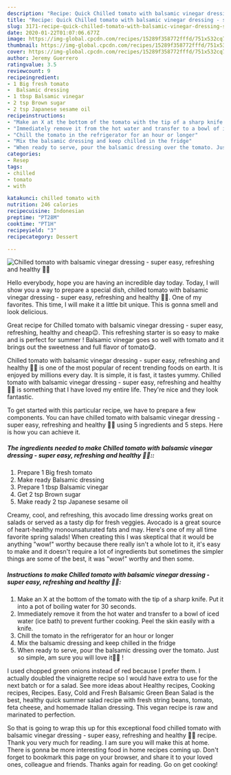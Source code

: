 ```yaml
---
description: "Recipe: Quick Chilled tomato with balsamic vinegar dressing - super easy, refreshing and healthy 🍅😋"
title: "Recipe: Quick Chilled tomato with balsamic vinegar dressing - super easy, refreshing and healthy 🍅😋"
slug: 3171-recipe-quick-chilled-tomato-with-balsamic-vinegar-dressing-super-easy-refreshing-and-healthy
date: 2020-01-22T01:07:06.677Z
image: https://img-global.cpcdn.com/recipes/15289f358772fffd/751x532cq70/chilled-tomato-with-balsamic-vinegar-dressing-super-easy-refreshing-and-healthy-🍅😋-recipe-main-photo.jpg
thumbnail: https://img-global.cpcdn.com/recipes/15289f358772fffd/751x532cq70/chilled-tomato-with-balsamic-vinegar-dressing-super-easy-refreshing-and-healthy-🍅😋-recipe-main-photo.jpg
cover: https://img-global.cpcdn.com/recipes/15289f358772fffd/751x532cq70/chilled-tomato-with-balsamic-vinegar-dressing-super-easy-refreshing-and-healthy-🍅😋-recipe-main-photo.jpg
author: Jeremy Guerrero
ratingvalue: 3.5
reviewcount: 9
recipeingredient:
- 1 Big fresh tomato
-  Balsamic dressing
- 1 tbsp Balsamic vinegar
- 2 tsp Brown sugar
- 2 tsp Japanese sesame oil
recipeinstructions:
- "Make an X at the bottom of the tomato with the tip of a sharp knife. Put it into a pot of boiling water for 30 seconds."
- "Immediately remove it from the hot water and transfer to a bowl of iced water (ice bath) to prevent further cooking. Peel the skin easily with a knife."
- "Chill the tomato in the refrigerator for an hour or longer"
- "Mix the balsamic dressing and keep chilled in the fridge"
- "When ready to serve, pour the balsamic dressing over the tomato. Just so simple, am sure you will love it🍅😋 !"
categories:
- Resep
tags:
- chilled
- tomato
- with

katakunci: chilled tomato with
nutrition: 246 calories
recipecuisine: Indonesian
preptime: "PT28M"
cooktime: "PT1H"
recipeyield: "3"
recipecategory: Dessert

---
```



![Chilled tomato with balsamic vinegar dressing - super easy, refreshing and healthy 🍅😋](https://img-global.cpcdn.com/recipes/15289f358772fffd/751x532cq70/chilled-tomato-with-balsamic-vinegar-dressing-super-easy-refreshing-and-healthy-🍅😋-recipe-main-photo.jpg)

Hello everybody, hope you are having an incredible day today. Today, I will show you a way to prepare a special dish, chilled tomato with balsamic vinegar dressing - super easy, refreshing and healthy 🍅😋. One of my favorites. This time, I will make it a little bit unique. This is gonna smell and look delicious.

Great recipe for Chilled tomato with balsamic vinegar dressing - super easy, refreshing, healthy and cheap😉. This refreshing starter is so easy to make and is perfect for summer ! Balsamic vinegar goes so well with tomato and it brings out the sweetness and full flavor of tomato😋.

Chilled tomato with balsamic vinegar dressing - super easy, refreshing and healthy 🍅😋 is one of the most popular of recent trending foods on earth. It is enjoyed by millions every day. It is simple, it is fast, it tastes yummy. Chilled tomato with balsamic vinegar dressing - super easy, refreshing and healthy 🍅😋 is something that I have loved my entire life. They're nice and they look fantastic.


To get started with this particular recipe, we have to prepare a few components. You can have chilled tomato with balsamic vinegar dressing - super easy, refreshing and healthy 🍅😋 using 5 ingredients and 5 steps. Here is how you can achieve it.

##### The ingredients needed to make Chilled tomato with balsamic vinegar dressing - super easy, refreshing and healthy 🍅😋::

1. Prepare 1 Big fresh tomato
1. Make ready  Balsamic dressing
1. Prepare 1 tbsp Balsamic vinegar
1. Get 2 tsp Brown sugar
1. Make ready 2 tsp Japanese sesame oil


Creamy, cool, and refreshing, this avocado lime dressing works great on salads or served as a tasty dip for fresh veggies. Avocado is a great source of heart-healthy monounsaturated fats and may. Here&#39;s one of my all time favorite spring salads! When creating this I was skeptical that it would be anything &#34;wow!&#34; worthy because there really isn&#39;t a whole lot to it, it&#39;s easy to make and it doesn&#39;t require a lot of ingredients but sometimes the simpler things are some of the best, it was &#34;wow!&#34; worthy and then some. 

##### Instructions to make Chilled tomato with balsamic vinegar dressing - super easy, refreshing and healthy 🍅😋:

1. Make an X at the bottom of the tomato with the tip of a sharp knife. Put it into a pot of boiling water for 30 seconds.
1. Immediately remove it from the hot water and transfer to a bowl of iced water (ice bath) to prevent further cooking. Peel the skin easily with a knife.
1. Chill the tomato in the refrigerator for an hour or longer
1. Mix the balsamic dressing and keep chilled in the fridge
1. When ready to serve, pour the balsamic dressing over the tomato. Just so simple, am sure you will love it🍅😋 !


I used chopped green onions instead of red because I prefer them. I actually doubled the vinaigrette recipe so I would have extra to use for the next batch or for a salad. See more ideas about Healthy recipes, Cooking recipes, Recipes. Easy, Cold and Fresh Balsamic Green Bean Salad is the best, healthy quick summer salad recipe with fresh string beans, tomato, feta cheese, and homemade Italian dressing. This vegan recipe is raw and marinated to perfection. 

So that is going to wrap this up for this exceptional food chilled tomato with balsamic vinegar dressing - super easy, refreshing and healthy 🍅😋 recipe. Thank you very much for reading. I am sure you will make this at home. There is gonna be more interesting food in home recipes coming up. Don't forget to bookmark this page on your browser, and share it to your loved ones, colleague and friends. Thanks again for reading. Go on get cooking!
